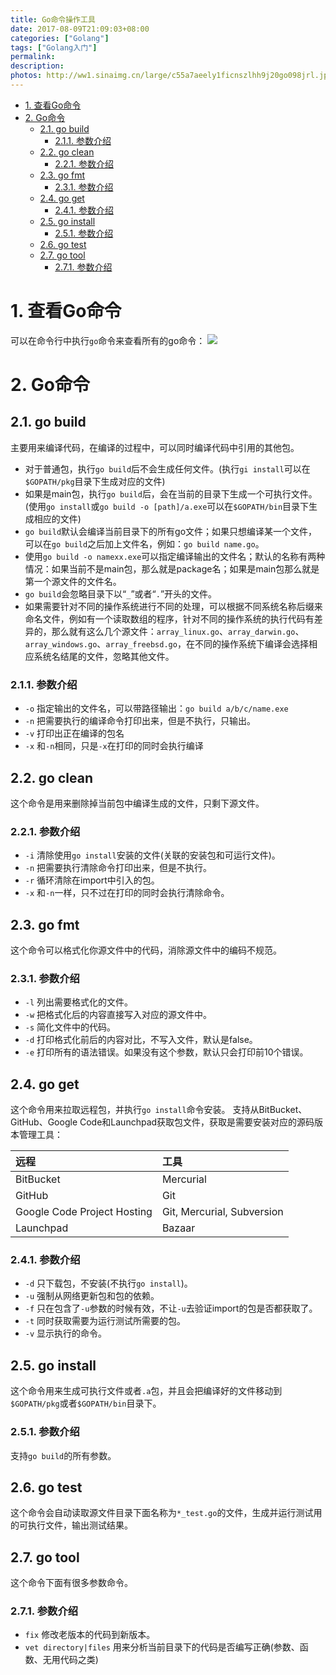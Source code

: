 ```yaml
---
title: Go命令操作工具
date: 2017-08-09T21:09:03+08:00
categories: ["Golang"]
tags: ["Golang入门"]
permalink:
description:
photos: http://ww1.sinaimg.cn/large/c55a7aeely1ficnszlhh9j20go098jrl.jpg
---
```

<!-- TOC -->

- [1. 查看Go命令](#1-%E6%9F%A5%E7%9C%8Bgo%E5%91%BD%E4%BB%A4)
- [2. Go命令](#2-go%E5%91%BD%E4%BB%A4)
    - [2.1. go build](#21-go-build)
        - [2.1.1. 参数介绍](#211-%E5%8F%82%E6%95%B0%E4%BB%8B%E7%BB%8D)
    - [2.2. go clean](#22-go-clean)
        - [2.2.1. 参数介绍](#221-%E5%8F%82%E6%95%B0%E4%BB%8B%E7%BB%8D)
    - [2.3. go fmt](#23-go-fmt)
        - [2.3.1. 参数介绍](#231-%E5%8F%82%E6%95%B0%E4%BB%8B%E7%BB%8D)
    - [2.4. go get](#24-go-get)
        - [2.4.1. 参数介绍](#241-%E5%8F%82%E6%95%B0%E4%BB%8B%E7%BB%8D)
    - [2.5. go install](#25-go-install)
        - [2.5.1. 参数介绍](#251-%E5%8F%82%E6%95%B0%E4%BB%8B%E7%BB%8D)
    - [2.6. go test](#26-go-test)
    - [2.7. go tool](#27-go-tool)
        - [2.7.1. 参数介绍](#271-%E5%8F%82%E6%95%B0%E4%BB%8B%E7%BB%8D)

<!-- /TOC -->
# 1. 查看Go命令

可以在命令行中执行`go`命令来查看所有的go命令：
![](http://ww1.sinaimg.cn/large/c55a7aeely1fids4wnmohj20gj0i5t9i.jpg)

# 2. Go命令

## 2.1. go build

主要用来编译代码，在编译的过程中，可以同时编译代码中引用的其他包。

- 对于普通包，执行`go build`后不会生成任何文件。(执行`gi install`可以在`$GOPATH/pkg`目录下生成对应的文件)
- 如果是main包，执行`go build`后，会在当前的目录下生成一个可执行文件。(使用`go install`或`go build -o [path]/a.exe`可以在`$GOPATH/bin`目录下生成相应的文件)
- `go build`默认会编译当前目录下的所有go文件；如果只想编译某一个文件，可以在`go build`之后加上文件名，例如：`go build name.go`。
- 使用`go build -o namexx.exe`可以指定编译输出的文件名；默认的名称有两种情况：如果当前不是main包，那么就是package名；如果是main包那么就是第一个源文件的文件名。
- `go build`会忽略目录下以“`_`”或者“`.`”开头的文件。
- 如果需要针对不同的操作系统进行不同的处理，可以根据不同系统名称后缀来命名文件，例如有一个读取数组的程序，针对不同的操作系统的执行代码有差异的，那么就有这么几个源文件：`array_linux.go`、`array_darwin.go`、`array_windows.go`、`array_freebsd.go`，在不同的操作系统下编译会选择相应系统名结尾的文件，忽略其他文件。

### 2.1.1. 参数介绍

- `-o` 指定输出的文件名，可以带路径输出：`go build a/b/c/name.exe`
- `-n` 把需要执行的编译命令打印出来，但是不执行，只输出。
- `-v` 打印出正在编译的包名
- `-x` 和`-n`相同，只是`-x`在打印的同时会执行编译

## 2.2. go clean

这个命令是用来删除掉当前包中编译生成的文件，只剩下源文件。

### 2.2.1. 参数介绍

- `-i` 清除使用`go install`安装的文件(关联的安装包和可运行文件)。
- `-n` 把需要执行清除命令打印出来，但是不执行。
- `-r` 循环清除在import中引入的包。
- `-x` 和`-n`一样，只不过在打印的同时会执行清除命令。

## 2.3. go fmt

这个命令可以格式化你源文件中的代码，消除源文件中的编码不规范。

### 2.3.1. 参数介绍

- `-l` 列出需要格式化的文件。
- `-w` 把格式化后的内容直接写入对应的源文件中。
- `-s` 简化文件中的代码。
- `-d` 打印格式化前后的内容对比，不写入文件，默认是false。
- `-e` 打印所有的语法错误。如果没有这个参数，默认只会打印前10个错误。

## 2.4. go get

这个命令用来拉取远程包，并执行`go install`命令安装。
支持从BitBucket、GitHub、Google Code和Launchpad获取包文件，获取是需要安装对应的源码版本管理工具：

| 远程                        | 工具                       |
| :-------------------------- | :------------------------- |
| BitBucket                   | Mercurial                  |
| GitHub                      | Git                        |
| Google Code Project Hosting | Git, Mercurial, Subversion |
| Launchpad                   | Bazaar                     |

### 2.4.1. 参数介绍

- `-d` 只下载包，不安装(不执行`go install`)。
- `-u` 强制从网络更新包和包的依赖。
- `-f` 只在包含了`-u`参数的时候有效，不让`-u`去验证import的包是否都获取了。
- `-t` 同时获取需要为运行测试所需要的包。
- `-v` 显示执行的命令。

## 2.5. go install

这个命令用来生成可执行文件或者`.a`包，并且会把编译好的文件移动到`$GOPATH/pkg`或者`$GOPATH/bin`目录下。

### 2.5.1. 参数介绍

支持`go build`的所有参数。

## 2.6. go test

这个命令会自动读取源文件目录下面名称为`*_test.go`的文件，生成并运行测试用的可执行文件，输出测试结果。

## 2.7. go tool

这个命令下面有很多参数命令。

### 2.7.1. 参数介绍

- `fix` 修改老版本的代码到新版本。
- `vet directory|files` 用来分析当前目录下的代码是否编写正确(参数、函数、无用代码之类)
